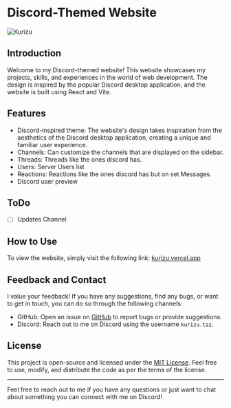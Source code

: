# Discord-Themed Website

![Kurizu](https://github.com/crizmo/kurizu/assets/83665497/af4733e1-6672-424d-b11e-8fed31669748)


## Introduction

Welcome to my Discord-themed website! This website showcases my projects, skills, and experiences in the world of web development. The design is inspired by the popular Discord desktop application, and the website is built using React and Vite.

## Features

- Discord-inspired theme: The website's design takes inspiration from the aesthetics of the Discord desktop application, creating a unique and familiar user experience.
- Channels: Can customize the channels that are displayed on the sidebar.
- Threads: Threads like the ones discord has.
- Users: Server Users list
- Reactions: Reactions like the ones discord has but on set Messages.
- Discord user preview

## ToDo
- [ ] Updates Channel

## How to Use

To view the website, simply visit the following link: [kurizu.vercel.app](https://kurizu.vercel.app/)

## Feedback and Contact

I value your feedback! If you have any suggestions, find any bugs, or want to get in touch, you can do so through the following channels:

- GitHub: Open an issue on [GitHub](https://github.com/crizmo/kurizu-discord) to report bugs or provide suggestions.
- Discord: Reach out to me on Discord using the username `kurizu.taz`.

## License

This project is open-source and licensed under the [MIT License](LICENSE). Feel free to use, modify, and distribute the code as per the terms of the license.

---

Feel free to reach out to me if you have any questions or just want to chat about something you can connect with me on Discord!
